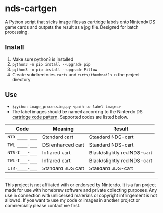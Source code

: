 # nds-cartgen

A Python script that sticks image files as cartridge labels onto Nintendo DS game cards and outputs the result as a jpg file. Designed for batch processing.

## Install
1. Make sure python3 is installed
1. `python3 -m pip install --upgrade pip`
1. `python3 -m pip install --upgrade Pillow`
1. Create subdirectories `carts` and `carts/thumbnails` in the project directory

## Use
* `$python image_processing.py <path to label images>`
* The label images should be named according to the Nintendo DS [cartridge code pattern](https://www.reddit.com/r/Gameboy/comments/bux2j3/nintendo_cartridge_codes_decoded_what_that_number/). Supported codes are listed below.

| Code | Meaning | Result |
| ----------- | ----------- | ----------- |
| `NTR-____-___` | Standard cart | Standard NDS-cart |
| `TWL-____-___` | DSi enhanced cart | Standard NDS-cart |
| `NTR-I___-___` | Infrared cart | Black/slightly red NDS-cart |
| `TWL-I___-___` | Infrared cart | Black/slightly red NDS-cart |
| `CTR-____-___` | Standard 3DS cart | Standard 3DS-cart |

---
This project is not affiliated with or endorsed by Nintendo. It is a fan project made for use with homebrew software and private collecting purposes. Any use in connection with unlicensed materials or copyright infringement is not allowed.
If you want to use my code or images in another project or commercially please contact me first.
